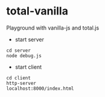# total-vanilla
Playground with vanilla-js and total.js

- start server
```
cd server
node debug.js
```

- start client
```
cd client
http-server
localhost:8000/index.html
```
